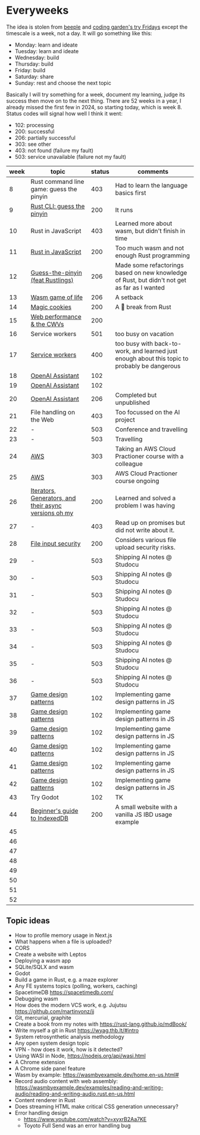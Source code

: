 # Everyweeks

The idea is stolen from [beeple](https://www.beeple-crap.com/everydays) and [coding garden's try Fridays](https://coding.garden/) except the timescale is a week, not a day. It will go something like this:

- Monday: learn and ideate
- Tuesday: learn and ideate
- Wednesday: build
- Thursday: build
- Friday: build
- Saturday: share
- Sunday: rest and choose the next topic

Basically I will try something for a week, document my learning, judge its success then move on to the next thing. There are 52 weeks in a year, I already missed the first few in 2024, so starting today, which is week 8. Status codes will signal how well I think it went:

- 102: processing
- 200: successful
- 206: partially successful
- 303: see other
- 403: not found (failure my fault)
- 503: service unavailable (failure not my fault)

| week | topic                                                | status | comments |
| ---- | ---------------------------------------------------- | ------ | -------- |
|   8  | Rust command line game: guess the pinyin | 403 | Had to learn the language basics first |
|   9  | [Rust CLI: guess the pinyin](./week09/) | 200 | It runs |
|  10  | Rust in JavaScript | 403 | Learned more about wasm, but didn't finish in time |
|  11  | [Rust in JavaScript](./week11/) | 200 | Too much wasm and not enough Rust programming |
|  12  | [Guess-the-pinyin (feat Rustlings)](./week12) | 206 | Made some refactorings based on new knowledge of Rust, but didn't not get as far as I wanted |
|  13  | [Wasm game of life](./week13) | 206 | A setback |
|  14  | [Magic cookies](./week14/) | 200 | A 🍪 break from Rust |
|  15  | [Web performance & the CWVs](./week15/) | 200 |  |
|  16  | Service workers | 501 | too busy on vacation |
|  17  | [Service workers](./week17/) | 400 | too busy with back-to-work, and learned just enough about this topic to probably be dangerous |
|  18  | [OpenAI Assistant](./week18-20) | 102 |  |
|  19  | [OpenAI Assistant](./week18-20) | 102 |  |
|  20  | [OpenAI Assistant](./week18-20) | 206 | Completed but unpublished |
|  21  | File handling on the Web | 403 | Too focussed on the AI project |
|  22  | - | 503 | Conference and travelling |
|  23  | - | 503 | Travelling |
|  24  | [AWS](../05-system-design/03-cloud-services.md) | 303 | Taking an AWS Cloud Practioner course with a colleague |
|  25  | [AWS](../05-system-design/03-cloud-services.md) | 303 | AWS Cloud Practioner course ongoing |
|  26  | [Iterators, Generators, and their async versions oh my](./week26) | 200 | Learned and solved a problem I was having |
|  27  | - | 403 | Read up on promises but did not write about it. |
|  28  | [File input security](./week28/) | 200 | Considers various file upload security risks. |
|  29  | - | 503 | Shipping AI notes @ Studocu |
|  30  | - | 503 | Shipping AI notes @ Studocu |
|  31  | - | 503 | Shipping AI notes @ Studocu |
|  32  | - | 503 | Shipping AI notes @ Studocu |
|  33  | - | 503 | Shipping AI notes @ Studocu |
|  34  | - | 503 | Shipping AI notes @ Studocu |
|  35  | - | 503 | Shipping AI notes @ Studocu |
|  36  | - | 503 | Shipping AI notes @ Studocu |
|  37  | [Game design patterns](../02-programming/04-design-patterns/) | 102 | Implementing game design patterns in JS |
|  38  | [Game design patterns](../02-programming/04-design-patterns/) | 102 | Implementing game design patterns in JS |
|  39  | [Game design patterns](../02-programming/04-design-patterns/) | 102 | Implementing game design patterns in JS |
|  40  | [Game design patterns](../02-programming/04-design-patterns/) | 102 | Implementing game design patterns in JS |
|  41  | [Game design patterns](../02-programming/04-design-patterns/) | 102 | Implementing game design patterns in JS |
|  42  | [Game design patterns](../02-programming/04-design-patterns/) | 102 | Implementing game design patterns in JS |
|  43  | Try Godot | 102 | TK |
|  44  | [Beginner's guide to IndexedDB](./week44/) | 200 | A small website with a vanilla JS IBD usage example |
|  45  |  |  |  |
|  46  |  |  |  |
|  47  |  |  |  |
|  48  |  |  |  |
|  49  |  |  |  |
|  50  |  |  |  |
|  51  |  |  |  |
|  52  |  |  |  |

## Topic ideas

- How to profile memory usage in Next.js
- What happens when a file is uploaded?
- CORS
- Create a website with Leptos
- Deploying a wasm app
- SQLite/SQLX and wasm
- Godot
- Build a game in Rust, e.g. a maze explorer
- Any FE systems topics (polling, workers, caching)
- SpacetimeDB <https://spacetimedb.com/>
- Debugging wasm
- How does the modern VCS work, e.g. Jujutsu <https://github.com/martinvonz/jj>
- Git, mercurial, graphite
- Create a book from my notes with <https://rust-lang.github.io/mdBook/>
- Write myself a git in Rust <https://wyag.thb.lt/#intro>
- System retrosynthetic analysis methodology
- Any open system design topic
- VPN - how does it work, how is it detected?
- Using WASI in Node, <https://nodejs.org/api/wasi.html>
- A Chrome extension
- A Chrome side panel feature
- Wasm by example: <https://wasmbyexample.dev/home.en-us.html#>
- Record audio content with web assembly: <https://wasmbyexample.dev/examples/reading-and-writing-audio/reading-and-writing-audio.rust.en-us.html>
- Content renderer in Rust
- Does streaming HTML make critical CSS generation unnecessary?
- Error handling design
  - https://www.youtube.com/watch?v=xyxrB2Aa7KE
  - Toyoto Full Send was an error handling bug
